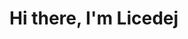 # Hi there, I'm Licedej

<!--
**Licedej/Licedej** is a ✨ _special_ ✨ repository because its `README.md` (this file) appears on your GitHub profile.

Here are some ideas to get you started:

- 🔭 I’m currently working on survival in St. Petersburg
- 🌱 I’m currently learning something new.
- 👯 ...
- 🤔 I’m looking for help in programming.
- 💬 Ask me about ...
- 📫 How to reach me: 8 800 555 35 35
- ⚡ Fun fact: one day I will edit this place better (maybe...(I hope...))
-->
